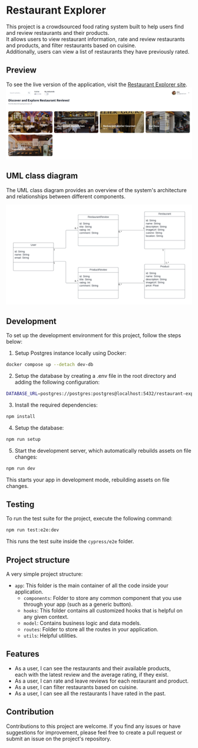 # Restaurant Explorer

This project is a crowdsourced food rating system built to help users find and review restaurants and their products.  
It allows users to view restaurant information, rate and review restaurants and products, and filter restaurants based on cuisine.  
Additionally, users can view a list of restaurants they have previously rated.

## Preview

To see the live version of the application, visit the [Restaurant Explorer site](https://restaurant-explorer-povpg4o6v-taheroo.vercel.app/).
![usage example](https://github.com/taheroo/restaurant-explorer/blob/master/public/landing-page.jpg)

## UML class diagram

The UML class diagram provides an overview of the system's architecture and relationships between different components.

![usage example](https://github.com/taheroo/restaurant-explorer/blob/master/public/uml-class-diagram.png)

## Development

To set up the development environment for this project, follow the steps below:

1. Setup Postgres instance locally using Docker:

```sh
docker compose up --detach dev-db
```

2. Setup the database by creating a .env file in the root directory and adding the following configuration:

```sh
DATABASE_URL=postgres://postgres:postgres@localhost:5432/restaurant-explorer
```

3. Install the required dependencies:

```sh
npm install
```

4. Setup the database:

```sh
npm run setup
```

5. Start the development server, which automatically rebuilds assets on file changes:

```sh
npm run dev
```

This starts your app in development mode, rebuilding assets on file changes.

## Testing

To run the test suite for the project, execute the following command:

```sh
npm run test:e2e:dev
```

This runs the test suite inside the `cypress/e2e` folder.

## Project structure

A very simple project structure:

- `app`: This folder is the main container of all the code inside your application.
  - `components`: Folder to store any common component that you use through your app (such as a generic button).
  - `hooks`: This folder contains all customized hooks that is helpful on any given context.
  - `model`: Contains business logic and data models.
  - `routes`: Folder to store all the routes in your application.
  - `utils`: Helpful utilities.

## Features

- As a user, I can see the restaurants and their available products,  
  each with the latest review and the average rating, if they exist.
- As a user, I can rate and leave reviews for each restaurant and product.
- As a user, I can filter restaurants based on cuisine.
- As a user, I can see all the restaurants I have rated in the past.

## Contribution

Contributions to this project are welcome. If you find any issues or have suggestions for improvement, please feel free to create a pull request or submit an issue on the project's repository.
